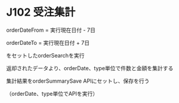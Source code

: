 # J102 受注集計

orderDateFrom = 実行現在日付 - 7日

orderDateTo = 実行現在日付 + 7日

をセットしたorderSearchを実行

返却されたデータより、orderDate、type単位で件数と金額を集計する

集計結果をorderSummarySave APIにセットし、保存を行う

（orderDate、type単位でAPIを実行）

